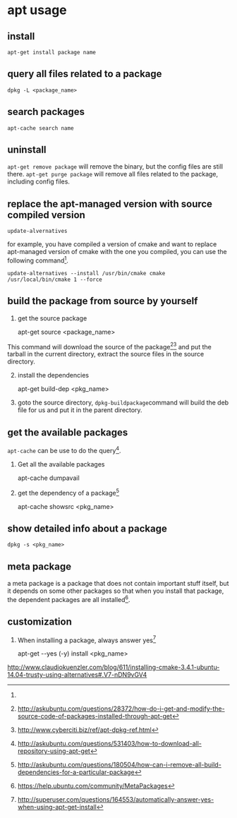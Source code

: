 # apt usage

## install

    apt-get install package name

## query all files related to a package

    dpkg -L <package_name>

## search packages

    apt-cache search name

## uninstall
`apt-get remove package` will remove the binary, but the config files are still there.
`apt-get purge package` will remove all files related to the package, including config files.

## replace the apt-managed version with source compiled version

    update-alvernatives

for example, you have compiled a version of cmake and want to replace apt-managed version
of cmake with the one you compiled, you can use the following command[^1].


    update-alternatives --install /usr/bin/cmake cmake /usr/local/bin/cmake 1 --force


## build the package from source by yourself

1. get the source package

    apt-get source <package_name>

This command will download the source of the package[^2][^3] and put the tarball in the current
directory, extract the source files in the source directory.

2. install the dependencies

    apt-get build-dep <pkg_name>

3. goto the source directory, `dpkg-buildpackage`command will build the deb file for us and put it
in the parent directory.


## get the available packages

`apt-cache` can be use to do the query[^4].

1. Get all the available packages

    apt-cache dumpavail

2. get the dependency of a package[^5]

    apt-cache showsrc <pkg_name>

## show detailed info about a package

`dpkg -s <pkg_name>`

## meta package

a meta package is a package that does not contain important stuff itself, but
it depends on some other packages so that when you install that package, the dependent
packages are all installed[^7].

## customization

1. When installing a package, always answer yes[^6]

    apt-get --yes (-y) install <pkg_name>

[^1]:

http://www.claudiokuenzler.com/blog/611/installing-cmake-3.4.1-ubuntu-14.04-trusty-using-alternatives#.V7-nDN9vGV4

[^2]: http://askubuntu.com/questions/28372/how-do-i-get-and-modify-the-source-code-of-packages-installed-through-apt-get

[^3]: http://www.cyberciti.biz/ref/apt-dpkg-ref.html

[^4]: http://askubuntu.com/questions/531403/how-to-download-all-repository-using-apt-get

[^5]: http://askubuntu.com/questions/180504/how-can-i-remove-all-build-dependencies-for-a-particular-package

[^6]: http://superuser.com/questions/164553/automatically-answer-yes-when-using-apt-get-install

[^7]: https://help.ubuntu.com/community/MetaPackages
